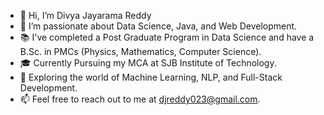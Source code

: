 - 👋 Hi, I’m Divya Jayarama Reddy
- 👀 I’m passionate about Data Science, Java, and Web Development.
- 📚 I've completed a Post Graduate Program in Data Science and have a B.Sc. in PMCs (Physics, Mathematics, Computer Science).
- 🎓 Currently Pursuing my MCA at SJB Institute of Technology.
- 🚀 Exploring the world of Machine Learning, NLP, and Full-Stack Development.
- 📫 Feel free to reach out to me at djreddy023@gmail.com.


<!---
divyareddy083/divyareddy083 is a ✨ special ✨ repository because its `README.md` (this file) appears on your GitHub profile.
You can click the Preview link to take a look at your changes.
--->
